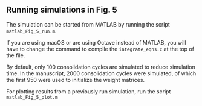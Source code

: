 ## Running simulations in Fig. 5
The simulation can be started from MATLAB by running the script
`matlab_Fig_5_run.m`.

If you are using macOS or are using Octave instead of
MATLAB, you will have to change the command to compile the `integrate_eqns.c`
at the top of the file.

By default, only 100 consolidation cycles are simulated to reduce simulation
time. In the manuscript, 2000 consolidation cycles were simulated, of which
the first 950 were used to initialize the weight matrices.

For plotting results from a previously run simulation, run the script
`matlab_Fig_5_plot.m`
